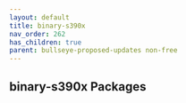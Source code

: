```yaml
---
layout: default
title: binary-s390x
nav_order: 262
has_children: true
parent: bullseye-proposed-updates non-free
---
```


## binary-s390x Packages
